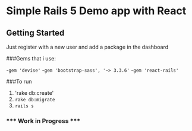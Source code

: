 # Simple Rails 5 Demo app with React

## Getting Started
Just register with a new user and add a package in the dashboard

###Gems that i use:

-`gem 'devise'`
-`gem 'bootstrap-sass', '~> 3.3.6'`
-`gem 'react-rails'`

###To run
1. 'rake db:create'
2. `rake db:migrate`
3. `rails s`

### *** Work in Progress ***
